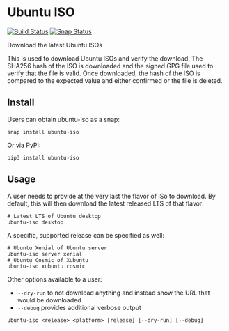 # Ubuntu ISO

[![Build Status](https://travis-ci.org/powersj/ubuntu-iso.svg?branch=master)](https://travis-ci.org/powersj/ubuntu-iso) [![Snap Status](https://build.snapcraft.io/badge/powersj/ubuntu-iso.svg)](https://build.snapcraft.io/user/powersj/ubuntu-iso)

Download the latest Ubuntu ISOs

This is used to download Ubuntu ISOs and verify the download. The SHA256 hash of the ISO is downloaded and the signed GPG file used to verify that the file is valid. Once downloaded, the hash of the ISO is compared to the expected value and either confirmed or the file is deleted.

## Install

Users can obtain ubuntu-iso as a snap:

```shell
snap install ubuntu-iso
```

Or via PyPI:

```shell
pip3 install ubuntu-iso
```

## Usage

A user needs to provide at the very last the flavor of ISo to download. By default, this will then download the latest released LTS of that flavor:

```shell
# Latest LTS of Ubuntu desktop
ubuntu-iso desktop
```

A specific, supported release can be specified as well:

```shell
# Ubuntu Xenial of Ubuntu server
ubuntu-iso server xenial
# Ubuntu Cosmic of Xubuntu
ubuntu-iso xubuntu cosmic
```

Other options available to a user:

* `--dry-run` to not download anything and instead show the URL that would be downloaded
* `--debug` provides additional verbose output

```shell
ubuntu-iso <release> <platform> [release] [--dry-run] [--debug]
```
